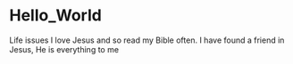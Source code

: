 # Hello_World
Life issues
I love Jesus and so read my Bible often.
I have found a friend in Jesus, He is everything to me
